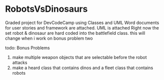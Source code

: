 # RobotsVsDinosaurs
Graded project for DevCodeCamp using Classes and UML
Word documents for user stories and framework are attached.
UML is attached
Right now the set robot & dinosaur are hard coded into the battlefield class.  this will change when i work on bonus problem two

todo:
Bonus Problems
1. make multiple weapon objects that are selectable before the robot attacks
2. make a heard class that contains dinos and a fleet class that contains robots